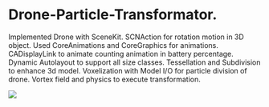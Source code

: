 # Drone-Particle-Transformator.

Implemented Drone with SceneKit.
SCNAction for rotation motion in 3D object.
Used CoreAnimations and CoreGraphics for animations.
CADisplayLink to animate counting animation in battery percentage. 
Dynamic Autolayout to support all size classes.
Tessellation and Subdivision to enhance 3d model. 
Voxelization with Model I/O for particle division of drone.
Vortex field and physics to execute transformation.

![](ezgif-2-a798591c84f6.gif)
